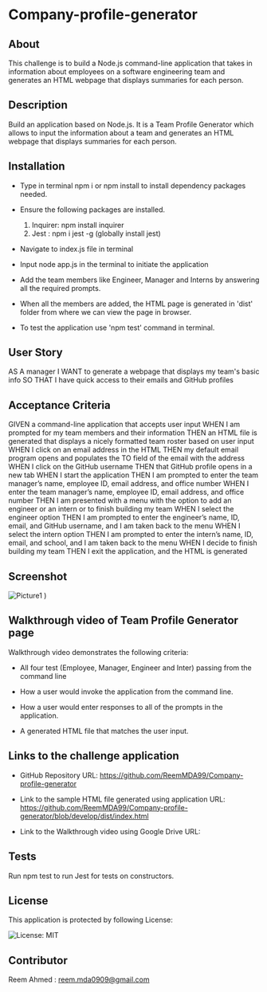 # Company-profile-generator

## About

This challenge is to build a Node.js command-line application that takes in information about employees on a software engineering team and generates an HTML webpage that displays summaries for each person. 

## Description
Build an application based on Node.js. It is a Team Profile Generator which allows to input the information about a team and  generates an HTML webpage that displays summaries for each person. 

## Installation

- Type in terminal npm i or npm install to install dependency packages needed.
- Ensure the following packages are installed.
   1. Inquirer: npm install inquirer
    2. Jest : npm i jest -g (globally install jest)

- Navigate to index.js file in terminal
- Input node app.js in the terminal to initiate the application
- Add the team members like Engineer, Manager and Interns by answering all the required prompts.
- When all the members are added, the HTML page is generated in 'dist' folder from where we can view the page in browser.
- To test the application use 'npm test' command in terminal. 
## User Story

AS A manager
I WANT to generate a webpage that displays my team's basic info
SO THAT I have quick access to their emails and GitHub profiles

## Acceptance Criteria

GIVEN a command-line application that accepts user input
WHEN I am prompted for my team members and their information
THEN an HTML file is generated that displays a nicely formatted team roster based on user input
WHEN I click on an email address in the HTML
THEN my default email program opens and populates the TO field of the email with the address
WHEN I click on the GitHub username
THEN that GitHub profile opens in a new tab
WHEN I start the application
THEN I am prompted to enter the team manager’s name, employee ID, email address, and office number
WHEN I enter the team manager’s name, employee ID, email address, and office number
THEN I am presented with a menu with the option to add an engineer or an intern or to finish building my team
WHEN I select the engineer option
THEN I am prompted to enter the engineer’s name, ID, email, and GitHub username, and I am taken back to the menu
WHEN I select the intern option
THEN I am prompted to enter the intern’s name, ID, email, and school, and I am taken back to the menu
WHEN I decide to finish building my team
THEN I exit the application, and the HTML is generated


## Screenshot
![Picture1](https://user-images.githubusercontent.com/94458512/164998675-43cc0b4e-fdd9-4690-9354-44e56101d1e2.png)
)

## Walkthrough video of Team Profile Generator page



Walkthrough video demonstrates the following criteria:
- All four test (Employee, Manager, Engineer and Inter) passing from the command line

- How a user would invoke the application from the command line.

- How a user would enter responses to all of the prompts in the application.

- A generated HTML file that matches the user input.

## Links to the challenge application

- GitHub Repository URL: 
https://github.com/ReemMDA99/Company-profile-generator

- Link to the sample HTML file generated using application URL: 
https://github.com/ReemMDA99/Company-profile-generator/blob/develop/dist/index.html

- Link to the Walkthrough video using Google Drive URL:

## Tests
Run npm test to run Jest for tests on constructors.

## License
This application is protected by following License: 

![License: MIT](https://img.shields.io/badge/License-MIT-yellow.svg)

## Contributor

Reem Ahmed : reem.mda0909@gmail.com